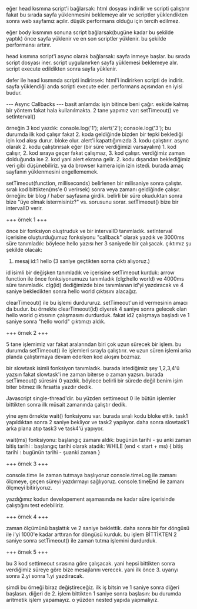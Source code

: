 eğer head kısmına script'i bağlarsak:
html dosyası indirilir ve scripti çalıştırır fakat bu sırada sayfa yüklenmesini beklemeye alır ve scriptler yüklendikten sonra web sayfamız açılır. düşük performans olduğu için tercih edilmez.

eğer body kısmının sonuna script bağlarsak(bugüne kadar bu şekilde yaptık) önce sayfa yüklenir ve en son scriptler yüklenir. bu şekilde performansı artırır.

head kısmına script'i async olarak bağlarsak:
sayfa inmeye başlar. bu sırada script dosyası iner. script uygulanırken sayfa yüklemesi beklemeye alır. script execute edildikten sonra sayfa yüklenir.

defer ile head kısmında scripti indirirsek: html'i indirirken scripti de indirir. sayfa yüklendiği anda scripti execute eder. performans açısından en iyisi budur.

--- Async Callbacks ---
basit anlamda: işin bitince beni çağır.
eskide kalmış bir yöntem fakat hala kullanılmakta. 2 tane yapımız var:
setTimeout() ve setInterval()

örneğin 3 kod yazdık:
console.log('1');
alert('2');
console.log('3');
    bu durumda ilk kod çalışır fakat 2. koda geldiğinde bizden bir tepki beklediği için kod akışı durur. bloke olur. alert'i kapattığımızda 3. kodu çalıştırır.
    async olarak 2. kodu çalıştırırsak eğer (bir süre verdiğimizi varsayalım) 1. kod çalışır, 2. kod sıraya geçer fakat çalışmaz, 3. kod çalışır. verdiğimiz zaman dolduğunda ise 2. kod yani alert ekrana gelir.
    2. kodu dışarıdan beklediğimiz veri gibi düşünebiliriz. ya da browser kamera için izin istedi. 
burada amaç sayfanın yüklenmesini engellememek.

setTimeout(function, milliseconds) belirlenen bir milisaniye sonra çalıştır. sıralı kod bittikten(ms'e 0 verirsek) sonra veya zamanı geldiğinde çalışır. 
örneğin: bir blog / haber sayfasına girdik. belirli bir süre okuduktan sonra bize "üye olmak istermisiniz?" vs. sorusunu sorar.
setTimeout() bize bir intervalID verir.

+++ örnek 1 +++

önce bir fonksiyon oluştruduk ve bir intervalID tanımladık. setInterval içerisine oluşturduğumuz fonksiyonu "callback" olarak yazdık ve 3000ms süre tanımladık: böylece hello yazısı her 3 saniyede bir çalışacak.
çıktımız şu şekilde olacak:
1. mesaj
id:1
hello (3 saniye geçtikten sorna çıktı alıyoruz.)

id isimli bir değişken tanımladık ve içerisine setTimeout kurduk: arrow function ile önce fonksiyonumuzu tanımladık (clg:hello world) ve 4000ms süre tanımladık.
clg(id) dediğimizde bize tanımlanan id'yi yazdıracak ve 4 saniye bekledikten sonra hello world çıktısını alacağız.

clearTimeout() ile bu işlemi durdururuz. setTimeout'un id vermesinin amacı da budur. 
bu örnekte clearTimeout(id) diyerek 4 saniye sonra gelecek olan hello world çıktısının çalışmasını durdurduk.
fakat id2 çalışmaya başladı ve 1 saniye sonra "hello world" çıktımızı aldık.


+++ örnek 2 +++

5 tane işlemimiz var fakat aralarından biri çok uzun sürecek bir işlem. bu durumda setTimeout() ile işlemleri sırayla çalıştırır. ve uzun süren işlemi arka planda çalıştırmaya devam ederken kod akışını bozmaz.

bir slowtask isimli fonksiyon tanımladık.
burada istediğimiz şey 1,2,3,4'ü yazsın fakat slowtask'i ne zaman biterse o zaman yazsın. burada setTimeout() süresini 0 yazdık. böylece belirli bir sürede değil benim işim biter bitmez ilk fırsatta yazdır dedik.

Javascript single-thread'dir. bu yüzden settimeout 0 ile bütün işlemler bittikten sonra ilk müsait zamanında çalıştır dedik. 

yine aynı örnekte wait() fonksiyonu var. burada sıralı kodu bloke ettik. task1 yapıldıktan sonra 2 saniye bekliyor ve task2 yapılıyor. daha sonra slowtask'i arka plana atıp task3 ve task4'ü yapıyor.

wait(ms) fonksiyonu:
    başlangıç zamanı aldık: bugünün tarihi - şu anki zaman
    bitiş tarihi : başlangıç tarihi olarak atadık:
    WHILE (end < start + ms) {
        bitiş tarihi : bugünün tarihi - şuanki zaman
    }


+++ örnek 3 +++

console.time ile zaman tutmaya başlıyoruz
console.timeLog ile zamanı ölçmeye, geçen süreyi yazdırmayı sağlıyoruz.
console.timeEnd ile zamanı ölçmeyi bitiriyoruz.

yazdığımız kodun developement aşamasında ne kadar süre içerisinde çalıştığını test edebiliriz.


+++ örnek 4 +++

zaman ölçümünü başlattık ve 2 saniye beklettik. daha sonra bir for döngüsü ile i'yi 1000'e kadar arttıran for döngüsü kurduk.
bu işlem BİTTİKTEN 2 saniye sonra setTimeout() ile zaman tutma işlemini durdurduk.


+++ örnek 5 +++

bu 3 kod settimeout sırasına göre çalışacak. yani hepsi bittikten sonra verdiğimiz süreye göre bize mesajlarını verecek. yani ilk önce 3. uyarıyı sonra 2.yi sonra 1.yi yazdıracak.

şimdi bu örneği biraz değiştireceğiz. ilk iş bitsin ve 1 saniye sonra diğeri başlasın. diğeri de 2. işlem bittikten 1 saniye sonra başlasın:
bu durumda aritmetik işlem yapamayız. o yüzden nested yapıda yapmalıyız.
